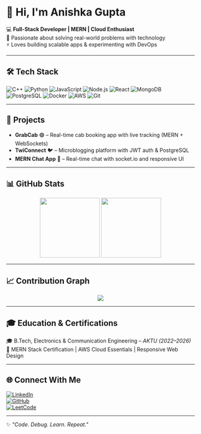 # 👋 Hi, I'm Anishka Gupta  

💻 **Full-Stack Developer | MERN | Cloud Enthusiast**  
🌱 Passionate about solving real-world problems with technology  
⚡ Loves building scalable apps & experimenting with DevOps  

---

## 🛠️ Tech Stack  

![C++](https://img.shields.io/badge/-C++-00599C?style=for-the-badge&logo=cplusplus&logoColor=white)
![Python](https://img.shields.io/badge/-Python-3776AB?style=for-the-badge&logo=python&logoColor=white)
![JavaScript](https://img.shields.io/badge/-JavaScript-F7DF1E?style=for-the-badge&logo=javascript&logoColor=black)
![Node.js](https://img.shields.io/badge/-Node.js-339933?style=for-the-badge&logo=node.js&logoColor=white)
![React](https://img.shields.io/badge/-React-61DAFB?style=for-the-badge&logo=react&logoColor=black)
![MongoDB](https://img.shields.io/badge/-MongoDB-47A248?style=for-the-badge&logo=mongodb&logoColor=white)
![PostgreSQL](https://img.shields.io/badge/-PostgreSQL-336791?style=for-the-badge&logo=postgresql&logoColor=white)
![Docker](https://img.shields.io/badge/-Docker-2496ED?style=for-the-badge&logo=docker&logoColor=white)
![AWS](https://img.shields.io/badge/-AWS-FF9900?style=for-the-badge&logo=amazonaws&logoColor=black)
![Git](https://img.shields.io/badge/-Git-F05032?style=for-the-badge&logo=git&logoColor=white)

---

## 🚀 Projects  

- **GrabCab** 🟢 – Real-time cab booking app with live tracking (MERN + WebSockets)  
- **TwiConnect** 🐦 – Microblogging platform with JWT auth & PostgreSQL  
- **MERN Chat App** 💬 – Real-time chat with socket.io and responsive UI  

---

## 📊 GitHub Stats  

<p align="center">
  <img src="https://github-readme-stats.vercel.app/api?username=your-username&show_icons=true&theme=tokyonight" height="160"/>
  <img src="https://github-readme-stats.vercel.app/api/top-langs/?username=your-username&layout=compact&theme=tokyonight" height="160"/>
</p>

---

## 📈 Contribution Graph  

<p align="center">
  <img src="https://github-readme-activity-graph.vercel.app/graph?username=your-username&theme=github-dark" />
</p>

---

## 🎓 Education & Certifications  

🎓 B.Tech, Electronics & Communication Engineering – *AKTU (2022–2026)*  
📜 MERN Stack Certification | AWS Cloud Essentials | Responsive Web Design  

---

## 🌐 Connect With Me  

[![LinkedIn](https://img.shields.io/badge/LinkedIn-0077B5?style=for-the-badge&logo=linkedin&logoColor=white)](https://linkedin.com/in/your-profile)  
[![GitHub](https://img.shields.io/badge/GitHub-100000?style=for-the-badge&logo=github&logoColor=white)](https://github.com/your-username)  
[![LeetCode](https://img.shields.io/badge/LeetCode-FFA116?style=for-the-badge&logo=leetcode&logoColor=black)](https://leetcode.com/your-username)  

---

✨ *"Code. Debug. Learn. Repeat."*  
